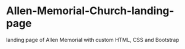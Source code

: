 # Allen-Memorial-Church-landing-page
 landing page of Allen Memorial with custom HTML, CSS and Bootstrap
